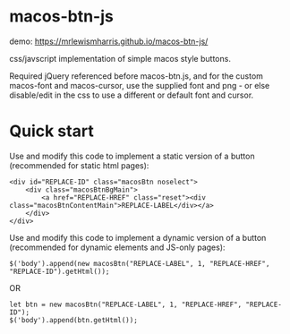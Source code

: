 # macos-btn-js
demo: https://mrlewismharris.github.io/macos-btn-js/

css/javscript implementation of simple macos style buttons.

Required jQuery referenced before macos-btn.js, and for the custom macos-font and macos-cursor, use the supplied font and png - or else disable/edit in the css to use a different or default font and cursor.

# Quick start
Use and modify this code to implement a static version of a button (recommended for static html pages):
```
<div id="REPLACE-ID" class="macosBtn noselect">
	<div class="macosBtnBgMain">
		<a href="REPLACE-HREF" class="reset"><div class="macosBtnContentMain">REPLACE-LABEL</div></a>
	</div>
</div>
```
Use and modify this code to implement a dynamic version of a button (recommended for dynamic elements and JS-only pages):
```
$('body').append(new macosBtn("REPLACE-LABEL", 1, "REPLACE-HREF", "REPLACE-ID").getHtml());
```
OR
```
let btn = new macosBtn("REPLACE-LABEL", 1, "REPLACE-HREF", "REPLACE-ID");
$('body').append(btn.getHtml());
```
